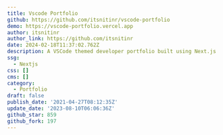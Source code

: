 ```yaml
---
title: Vscode Portfolio
github: https://github.com/itsnitinr/vscode-portfolio
demo: https://vscode-portfolio.vercel.app
author: itsnitinr
author_link: https://github.com/itsnitinr
date: 2024-02-18T11:37:02.762Z
description: A VSCode themed developer portfolio built using Next.js
ssg:
  - Nextjs
css: []
cms: []
category:
  - Portfolio
draft: false
publish_date: '2021-04-27T08:12:35Z'
update_date: '2023-08-10T06:06:36Z'
github_star: 859
github_fork: 197
---
```

